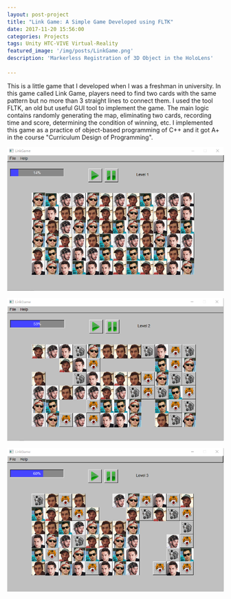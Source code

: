 ```yaml
---
layout: post-project
title: "Link Game: A Simple Game Developed using FLTK"
date: 2017-11-20 15:56:00
categories: Projects
tags: Unity HTC-VIVE Virtual-Reality
featured_image: '/img/posts/LinkGame.png'
description: 'Markerless Registration of 3D Object in the HoloLens'

---
```


This is a little game that I developed when I was a freshman in university. In this game called Link Game, players need to find two cards with the same pattern but no more than 3 straight lines to connect them. I used the tool FLTK, an old but useful GUI tool to implement the game. The main logic contains randomly generating the map, eliminating two cards, recording time and score, determining the condition of winning, etc. I implemented this game as a practice of object-based programming of C++ and it got A+ in the course "Curriculum Design of Programming".

![](/img/posts/LinkGame/Level1.png)

![](/img/posts/LinkGame/Level2.png)

![](/img/posts/LinkGame/Level3.png)